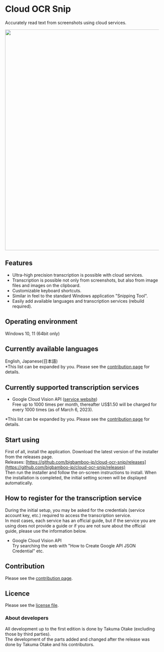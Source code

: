 # Cloud OCR Snip
Accurately read text from screenshots using cloud services.

<img src="demonstration.gif" width="720">

## Features
* Ultra-high precision transcription is possible with cloud services.
* Transcription is possible not only from screenshots, but also from image files and images on the clipboard.
* Customizable keyboard shortcuts.
* Similar in feel to the standard Windows application "Snipping Tool".
* Easily add available languages and transcription services (rebuild required).
## Operating environment
Windows 10, 11 (64bit only)
## Currently available languages
English, Japanese(日本語)  
\*This list can be expanded by you. Please see the [contribution page](https://github.com/bigbamboo-jp/cloud-ocr-snip/wiki/Contribution) for details.
## Currently supported transcription services
* Google Cloud Vision API ([service website](https://cloud.google.com/vision))  
  Free up to 1000 times per month, thereafter US$1.50 will be charged for every 1000 times (as of March 6, 2023).

\*This list can be expanded by you. Please see the [contribution page](https://github.com/bigbamboo-jp/cloud-ocr-snip/wiki/Contribution) for details.
## Start using
First of all, install the application. Download the latest version of the installer from the releases page.  
Releases: [https://github.com/bigbamboo-jp/cloud-ocr-snip/releases](https://github.com/bigbamboo-jp/cloud-ocr-snip/releases)  
Then run the installer and follow the on-screen instructions to install. When the installation is completed, the initial setting screen will be displayed automatically.
## How to register for the transcription service
During the initial setup, you may be asked for the credentials (service account key, etc.) required to access the transcription service.  
In most cases, each service has an official guide, but if the service you are using does not provide a guide or if you are not sure about the official guide, please use the information below.
* Google Cloud Vision API  
  Try searching the web with "How to Create Google API JSON Credential" etc.
## Contribution
Please see the [contribution page](https://github.com/bigbamboo-jp/cloud-ocr-snip/wiki/Contribution).
## Licence
Please see the [license file](LICENSE).
### About developers
All development up to the first edition is done by Takuma Otake (excluding those by third parties).  
The development of the parts added and changed after the release was done by Takuma Otake and his contributors.
